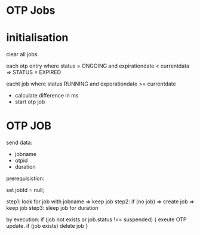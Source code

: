 # OTP Jobs

# initialisation

clear all jobs.

each otp entry where status = ONGOING and expirationdate < currentdata => STATUS = EXPIRED

eacht job where status RUNNING and exporationdate >= currentdate

- calculate difference in ms
- start otp job

# OTP JOB

send data:

- jobname
- otpid
- duration

prerequisistion:

set jobId = null;

step1: look for job with jobname => keep job
step2: if (no job) => create job => keep job
step3: sleep job for duration

by execution:
if (job not exists or job.status !== suspended) {
exeute OTP update.
if (job exists)
delete job
}

